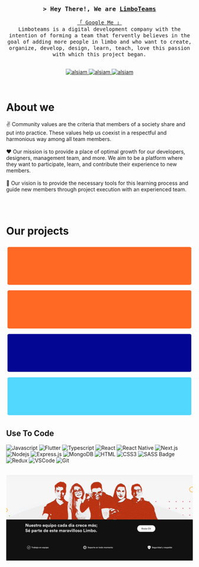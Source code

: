 
<!-- Intro  -->
<h3 align="center">
  <samp
    >&gt; Hey There!, We are
    <b><a target="_blank" href="https://limboteams.com/">LimboTeams</a></b>
  </samp>
</h3>

<p align="center">
  <samp>
    <a href="https://www.google.com/search?q=LimboTeams">「 Google Me 」</a>
    <br />
    Limboteams is a digital development company with the intention of forming a team that fervently believes in the goal of adding more people in limbo and who want to create, organize, develop, design, learn, teach, love this passion with which this project began.
    <br />
    <br />
  </samp>
</p>

<p align="center">
  <a href="https://limboteams.com" target="blank">
    <img
      src="https://img.shields.io/badge/Website-DC143C?style=for-the-badge&logo=medium&logoColor=white"
      alt="alsiam"
    />
  </a>
  <a href="https://www.linkedin.com/company/limboteams/?originalSubdomain=ar" target="_blank">
    <img
      src="https://img.shields.io/badge/LinkedIn-0077B5?style=for-the-badge&logo=linkedin&logoColor=white"
      alt="alsiam"
    />
  </a>
  <a href="https://instagram.com/limboteams" target="_blank">
    <img
      src="https://img.shields.io/badge/Instagram-fe4164?style=for-the-badge&logo=instagram&logoColor=white"
      alt="alsiam"
    />
  </a>
</p>
<br />

<!-- About Section -->
# About we

<p>
  ✌️ Community values are the criteria that members of a society share and put into practice. These values help us coexist in a respectful and harmonious way among all team members. <br /><br />
  ❤️ Our mission is to provide a place of optimal growth for our developers, designers, management team, and more. We aim to be a platform where they want to participate, learn, and contribute their experience to new members.<br /><br />
  📧 Our vision is to provide the necessary tools for this learning process and guide new members through project execution with an experienced team.<br /><br />
</p>

<br />


# Our projects

<img src="./profile/assets/darxprex.png"/>
<img src="./profile/assets/darxprex.png"/>
<img src="./profile/assets/cambiosuruguay.png"/>
<img src="./profile/assets/adamo.png"/>


## Use To Code
![Javascript](https://img.shields.io/badge/Javascript-F0DB4F?style=for-the-badge&labelColor=black&logo=javascript&logoColor=F0DB4F)
![Flutter](https://img.shields.io/badge/-Flutter-61DBFB?style=for-the-badge&labelColor=black&logo=flutter&logoColor=61DBFB)
![Typescript](https://img.shields.io/badge/Typescript-007acc?style=for-the-badge&labelColor=black&logo=typescript&logoColor=007acc)
![React](https://img.shields.io/badge/-React-61DBFB?style=for-the-badge&labelColor=black&logo=react&logoColor=61DBFB)
![React
Native](https://img.shields.io/badge/React_Native-20232A?style=for-the-badge&logo=react&logoColor=61DAFB)
![Next.js](https://img.shields.io/badge/next.js-000000?style=for-the-badge&logo=nextdotjs&logoColor=white)
![Nodejs](https://img.shields.io/badge/Nodejs-3C873A?style=for-the-badge&labelColor=black&logo=node.js&logoColor=3C873A)
![Express.js](https://img.shields.io/badge/Express.js-000000?style=for-the-badge&logo=express&logoColor=white)
![MongoDB](https://img.shields.io/badge/MongoDB-4EA94B?style=for-the-badge&logo=mongodb&logoColor=white)
![HTML](https://img.shields.io/badge/HTML5-E34F26?style=for-the-badge&logo=html5&logoColor=white)
![CSS3](https://img.shields.io/badge/CSS3-1572B6?style=for-the-badge&logo=css3&logoColor=white)
![SASS
Badge](https://img.shields.io/badge/Sass-CC6699?style=for-the-badge&logo=sass&logoColor=white)
![Redux](https://img.shields.io/badge/Redux-593D88?style=for-the-badge&logo=redux&logoColor=white)
![VSCode](https://img.shields.io/badge/Visual_Studio-0078d7?style=for-the-badge&logo=visual%20studio&logoColor=white)
![Git](https://img.shields.io/badge/Git-F05032?style=for-the-badge&logo=git&logoColor=white)

<br />

<img src="./profile/assets/our team.png"/>
